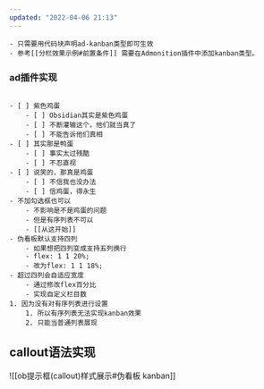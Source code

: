 ```yaml
---
updated: "2022-04-06 21:13"
---
```


```ad-tip
- 只需要用代码块声明ad-kanban类型即可生效
- 参考[[分栏效果示例#前置条件]] 需要在Admonition插件中添加kanban类型。
```

### ad插件实现
```ad-kanban

- [ ] 紫色鸡蛋
	- [ ] Obsidian其实是紫色鸡蛋
	- [ ] 不断灌输这个，他们就当真了
	- [ ] 不能告诉他们真相
- [ ] 其实那是鸭蛋
	- [ ] 事实太过残酷
	- [ ] 不忍直视
- [ ] 说笑的，那真是鸡蛋
	- [ ] 不信我也没办法
	- [ ] 信鸡蛋，得永生
- 不加勾选框也可以
	- 不影响是不是鸡蛋的问题
	- 但是有序列表不可以
	- [[从这开始]]
- 伪看板默认支持四列
	- 如果想把四列变成支持五列换行
	- flex: 1 1 20%; 
	- 改为flex: 1 1 18%;
- 超过四列会自适应宽度
	- 通过修改flex百分比
	- 实现自定义栏目数
1. 因为没有对有序列表进行设置
	1. 所以有序列表无法实现kanban效果
	2. 只能当普通列表展现
```

## callout语法实现
![[ob提示框(callout)样式展示#伪看板 kanban]]